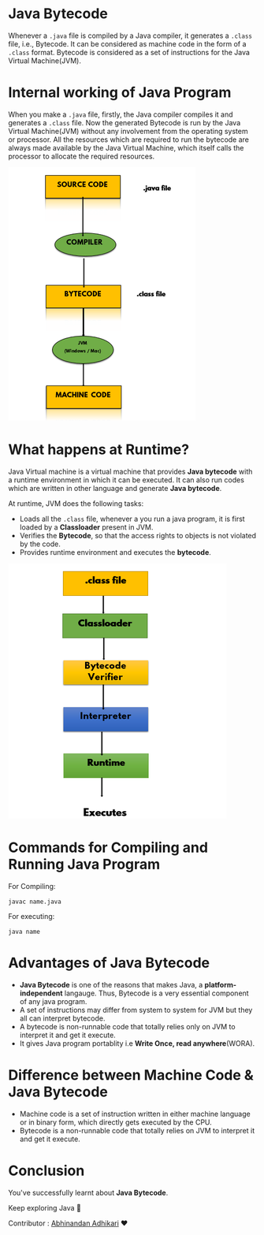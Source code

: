 # __Java Bytecode__
Whenever a ```.java``` file is compiled by a Java compiler, it generates a ```.class``` file, i.e., Bytecode. It can be considered as machine code in the form of a ```.class``` format. Bytecode is considered as a set of instructions for the Java Virtual Machine(JVM).

# Internal working of Java Program

When you make a ```.java``` file, firstly, the Java compiler compiles it and generates a ```.class``` file. Now the generated Bytecode is run by the Java Virtual Machine(JVM) without any involvement from the operating system or processor. All the resources which are required to run the bytecode are always made available by the Java Virtual Machine, which itself calls the processor to allocate the required resources.

![image](../Assets/bytecode_flowchart.png)

# What happens at __Runtime__?

Java Virtual machine is a virtual machine that provides __Java bytecode__ with a runtime environment in which it can be executed. It can also run codes which are written in other language and generate __Java bytecode__.

At runtime, JVM does the following tasks:

- Loads all the ```.class``` file, whenever a you run a java program, it is first loaded by a __Classloader__ present in JVM.
- Verifies the __Bytecode__, so that the access rights to objects is not violated by the code.
- Provides runtime environment and executes the __bytecode__.

![image](../Assets/bytecode_runtime.png)

#  Commands for Compiling and Running Java Program
For Compiling:
```
javac name.java
```
For executing:
```
java name
```

# Advantages of __Java Bytecode__

- __Java Bytecode__ is one of the reasons that makes Java, a __platform-independent__ langauge. Thus, Bytecode is a very essential component of any java program.
- A set of instructions may differ from system to system for JVM but they all can interpret bytecode.
- A bytecode is non-runnable code that totally relies only on JVM to interpret it and get it execute.
- It gives Java program portablity i.e __Write Once, read anywhere__(WORA).

# Difference between Machine Code & Java Bytecode

- Machine code is a set of instruction written in either machine language or in binary form, which directly gets executed by the CPU.
- Bytecode is a non-runnable code that totally relies on JVM to interpret it and get it execute.

# Conclusion
You've successfully learnt about __Java Bytecode__.

Keep exploring Java :wave:

Contributor : [Abhinandan Adhikari](https://github.com/AbhinandanAdhikari) :heart:
